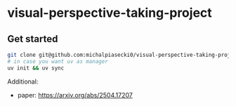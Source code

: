 # visual-perspective-taking-project

## Get started
```bash
git clone git@github.com:michalpiasecki0/visual-perspective-taking-project.git && cd visual-perspective-taking-project`
# in case you want uv as manager
uv init && uv sync
```


Additional:
* paper: https://arxiv.org/abs/2504.17207